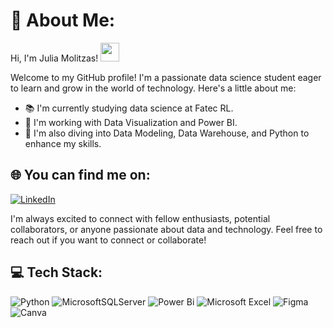 # 💫 About Me:
Hi, I'm Julia Molitzas! <img src="https://raw.githubusercontent.com/kaueMarques/kaueMarques/master/hi.gif" height="30px">

Welcome to my GitHub profile! I'm a passionate data science student eager to learn and grow in the world of technology. Here's a little about me:

- 📚 I'm currently studying data science at Fatec RL.
- 💼 I'm working with Data Visualization and Power BI.
- 🌱 I'm also diving into Data Modeling, Data Warehouse, and Python to enhance my skills.

## 🌐 You can find me on:
[![LinkedIn](https://img.shields.io/badge/linkedin-%230077B5.svg?style=for-the-badge&logo=linkedin&logoColor=white)](https://br.linkedin.com/in/julia-molitzas-7072a525a) 


I'm always excited to connect with fellow enthusiasts, potential collaborators, or anyone passionate about data and technology. Feel free to reach out if you want to connect or collaborate!

## 💻 Tech Stack:
![Python](https://img.shields.io/badge/python-3670A0?style=for-the-badge&logo=python&logoColor=ffdd54) ![MicrosoftSQLServer](https://img.shields.io/badge/Microsoft%20SQL%20Server-CC2927?style=for-the-badge&logo=microsoft%20sql%20server&logoColor=white) ![Power Bi](https://img.shields.io/badge/power_bi-F2C811?style=for-the-badge&logo=powerbi&logoColor=black) ![Microsoft Excel](https://img.shields.io/badge/Microsoft_Excel-217346?style=for-the-badge&logo=microsoft-excel&logoColor=white) ![Figma](https://img.shields.io/badge/figma-%23F24E1E.svg?style=for-the-badge&logo=figma&logoColor=white) ![Canva](https://img.shields.io/badge/Canva-%2300C4CC.svg?style=for-the-badge&logo=Canva&logoColor=white) 


